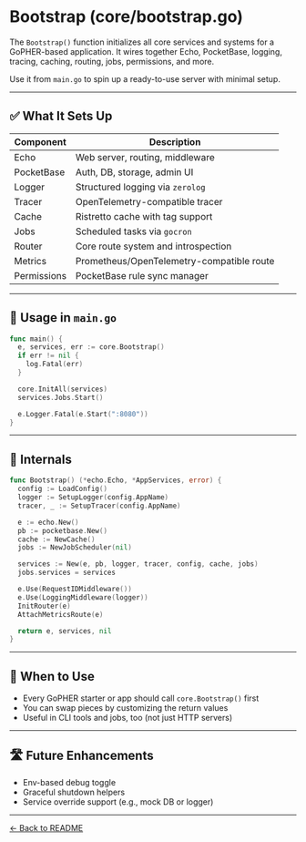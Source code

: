 # Bootstrap (core/bootstrap.go)

The `Bootstrap()` function initializes all core services and systems for a GoPHER-based application. It wires together Echo, PocketBase, logging, tracing, caching, routing, jobs, permissions, and more.

Use it from `main.go` to spin up a ready-to-use server with minimal setup.

---

## ✅ What It Sets Up

| Component      | Description |
|----------------|-------------|
| Echo           | Web server, routing, middleware |
| PocketBase     | Auth, DB, storage, admin UI |
| Logger         | Structured logging via `zerolog` |
| Tracer         | OpenTelemetry-compatible tracer |
| Cache          | Ristretto cache with tag support |
| Jobs           | Scheduled tasks via `gocron` |
| Router         | Core route system and introspection |
| Metrics        | Prometheus/OpenTelemetry-compatible route |
| Permissions    | PocketBase rule sync manager |

---

## 🚀 Usage in `main.go`

```go
func main() {
  e, services, err := core.Bootstrap()
  if err != nil {
    log.Fatal(err)
  }

  core.InitAll(services)
  services.Jobs.Start()

  e.Logger.Fatal(e.Start(":8080"))
}
```

---

## 🧠 Internals

```go
func Bootstrap() (*echo.Echo, *AppServices, error) {
  config := LoadConfig()
  logger := SetupLogger(config.AppName)
  tracer, _ := SetupTracer(config.AppName)

  e := echo.New()
  pb := pocketbase.New()
  cache := NewCache()
  jobs := NewJobScheduler(nil)

  services := New(e, pb, logger, tracer, config, cache, jobs)
  jobs.services = services

  e.Use(RequestIDMiddleware())
  e.Use(LoggingMiddleware(logger))
  InitRouter(e)
  AttachMetricsRoute(e)

  return e, services, nil
}
```

---

## 🧩 When to Use

- Every GoPHER starter or app should call `core.Bootstrap()` first
- You can swap pieces by customizing the return values
- Useful in CLI tools and jobs, too (not just HTTP servers)

---

## 🛣 Future Enhancements

- Env-based debug toggle
- Graceful shutdown helpers
- Service override support (e.g., mock DB or logger)

---

[← Back to README](../README.md)

